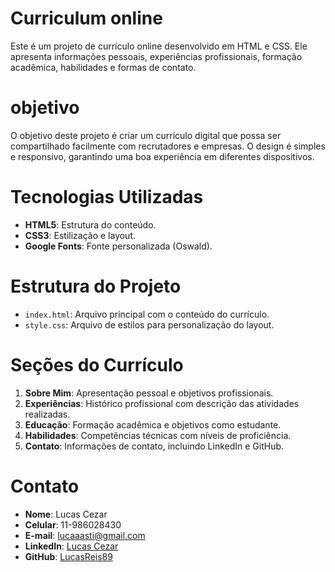 # Curriculum online

Este é um projeto de currículo online desenvolvido em HTML e CSS. Ele apresenta informações pessoais, experiências profissionais, formação acadêmica, habilidades e formas de contato.

# objetivo

O objetivo deste projeto é criar um currículo digital que possa ser compartilhado facilmente com recrutadores e empresas. O design é simples e responsivo, garantindo uma boa experiência em diferentes dispositivos.

# Tecnologias Utilizadas

- **HTML5**: Estrutura do conteúdo.
- **CSS3**: Estilização e layout.
- **Google Fonts**: Fonte personalizada (Oswald).

# Estrutura do Projeto

- `index.html`: Arquivo principal com o conteúdo do currículo.
- `style.css`: Arquivo de estilos para personalização do layout.

#  Seções do Currículo

1. **Sobre Mim**: Apresentação pessoal e objetivos profissionais.
2. **Experiências**: Histórico profissional com descrição das atividades realizadas.
3. **Educação**: Formação acadêmica e objetivos como estudante.
4. **Habilidades**: Competências técnicas com níveis de proficiência.
5. **Contato**: Informações de contato, incluindo LinkedIn e GitHub.


#  Contato

- **Nome**: Lucas Cezar
- **Celular**: 11-986028430
- **E-mail**: lucaaasti@gmail.com
- **LinkedIn**: [Lucas Cezar](https://www.linkedin.com/in/lucas-cezar-92b4462a8/)
- **GitHub**: [LucasReis89](https://github.com/LucasReis89)


